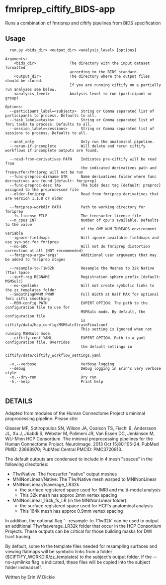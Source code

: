 # fmriprep_ciftify_BIDS-app

Runs a combination of fmriprep and ciftify pipelines from BIDS specification

## Usage 
```
  run.py <bids_dir> <output_dir> <analysis_level> [options]

Arguments:
    <bids_dir>               The directory with the input dataset formatted
                             according to the BIDS standard.
    <output_dir>             The directory where the output files should be stored.
                             If you are running ciftify on a partially run analyses see below.
    <analysis_level>         Analysis level to run (participant or group)

Options:
  --participant_label=<subjects>  String or Comma separated list of participants to process. Defaults to all.
  --task_label=<tasks>            String or Comma separated list of fmri tasks to process. Defaults to all.
  --session_label=<sessions>      String or Comma separated list of sessions to process. Defaults to all.

  --anat_only                     Only run the anatomical pipeline.
  --rerun-if-incomplete           Will delete and rerun ciftify workflows if incomplete outputs are found.

  --read-from-derivatives PATH    Indicates pre-ciftify will be read from
                                  the indicated derivatives path and freesurfer/fmriprep will not be run
  --func-preproc-dirname STR      Name derivatives folder where func derivatives are found [default: fmriprep]
  --func-preproc-desc TAG         The bids desc tag [default: preproc] assigned to the preprocessed file
  --older-fmriprep                Read from fmriprep derivatives that are version 1.1.8 or older

  --fmriprep-workdir PATH         Path to working directory for fmriprep
  --fs-license FILE               The freesurfer license file
  --n_cpus INT                    Number of cpu's available. Defaults to the value
                                  of the OMP_NUM_THREADS environment variable
  --ignore-fieldmaps              Will ignore available fieldmaps and use syn-sdc for fmriprep
  --no-SDC                        Will not do fmriprep distortion correction at all (NOT recommended)
  --fmriprep-args="args"          Additional user arguments that may be added to fmriprep stages

  --resample-to-T1w32k            Resample the Meshes to 32k Native (T1w) Space
  --surf-reg REGNAME              Registration sphere prefix [default: MSMSulc]
  --no-symlinks                   Will not create symbolic links to the zz_templates folder
  --SmoothingFWHM FWHM            Full Width at Half MAX for optional fmri cifti smoothing
  --MSM-config PATH               EXPERT OPTION. The path to the configuration file to use for
                                  MSMSulc mode. By default, the configuration file
                                  is ciftify/data/hcp_config/MSMSulcStrainFinalconf
                                  This setting is ignored when not running MSMSulc mode.
  --ciftify-conf YAML             EXPERT OPTION. Path to a yaml configuration file. Overrides
                                  the default settings in
                                  ciftify/data/ciftify_workflow_settings.yaml

  -v,--verbose                    Verbose logging
  --debug                         Debug logging in Erin's very verbose style
  -n,--dry-run                    Dry run
  -h,--help                       Print help


```
## DETAILS 

Adapted from modules of the Human Connectome
Project's minimal proprocessing pipeline. Please cite:

Glasser MF, Sotiropoulos SN, Wilson JA, Coalson TS, Fischl B, Andersson JL, Xu J,
Jbabdi S, Webster M, Polimeni JR, Van Essen DC, Jenkinson M, WU-Minn HCP Consortium.
The minimal preprocessing pipelines for the Human Connectome Project. Neuroimage. 2013 Oct 15;80:105-24.
PubMed PMID: 23668970; PubMed Central PMCID: PMC3720813.

The default outputs are condensed to include in 4 mesh "spaces" in the following directories:
  + T1w/Native: The freesurfer "native" output meshes
  + MNINonLinear/Native: The T1w/Native mesh warped to MNINonLinear
  + MNINonLinear/fsaverage_LR32k
     + the surface registered space used for fMRI and multi-modal analysis
     + This 32k mesh has approx 2mm vertex spacing
  + MNINonLinear_164k_fs_LR (in the MNINonLinear folder):
     + the surface registered space used for HCP's anatomical analysis
     + This 164k mesh has approx 0.9mm vertex spacing

In addition, the optional flag '--resample-to-T1w32k' can be used to output an
additional T1w/fsaverage_LR32k folder that occur in the HCP Consortium Projects.
These outputs can be critical for those building masks for DWI tract tracing.

By default, some to the template files needed for resampling surfaces and viewing
flatmaps will be symbolic links from a folder ($CIFTIFY_WORKDIR/zz_templates) to the
subject's output folder. If the --no-symlinks flag is indicated, these files will be
copied into the subject folder insteadself.

Written by Erin W Dickie
